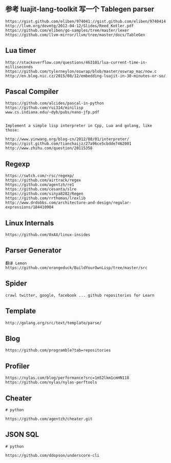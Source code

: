 ## 参考 luajit-lang-toolkit 写一个 Tablegen parser
```
https://gist.github.com/eliben/974041://gist.github.com/eliben/9740414
http://llvm.org/devmtg/2012-04-12/Slides/Reed_Kotler.pdf
https://github.com/eliben/go-samples/tree/master/lexer
https://github.com/llvm-mirror/llvm/tree/master/docs/TableGen
```

## Lua timer
```
http://stackoverflow.com/questions/463101/lua-current-time-in-milliseconds
https://github.com/tylerneylon/oswrap/blob/master/oswrap_mac/now.c
http://en.blog.nic.cz/2015/08/12/embedding-luajit-in-30-minutes-or-so/
```

## Pascal Compiler
```
https://github.com/alcides/pascal-in-python
https://github.com/rui314/minilisp
www.cs.indiana.edu/~dyb/pubs/nano-jfp.pdf


Implement a simple lisp interpreter in Cpp, Lua and golang, like those:

http://www.yinwang.org/blog-cn/2012/08/01/interpreter/
https://gist.github.com/tianchaijz/27a96ce5cbdde7462001
http://www.zhihu.com/question/20115358
```

## Regexp
```
https://swtch.com/~rsc/regexp/
https://github.com/airtrack/regex
https://github.com/agentzh/re1
https://github.com/cesanta/slre
https://github.com/sinya8282/Regen
https://github.com/rrthomas/lrexlib
http://www.drdobbs.com/architecture-and-design/regular-expressions/184410904
```

## Linux Internals
```
https://github.com/0xAX/linux-insides
```

## Parser Generator
```
翻译 Lemon
https://github.com/orangeduck/BuildYourOwnLisp/tree/master/src
```

## Spider
```
crawl twitter, google, facebook ... github repositories for Learn
```

## Template
```
http://golang.org/src/text/template/parse/
```

## Blog
```
https://github.com/programble?tab=repositories
```

## Profiler
```
https://nylas.com/blog/performance?src=1m52lkm1cmHN118
https://github.com/nylas/nylas-perftools
```

## Cheater
```
# python

https://github.com/agentzh/cheater.git
```

## JSON SQL
```
# python

https://github.com/ddopson/underscore-cli
```

